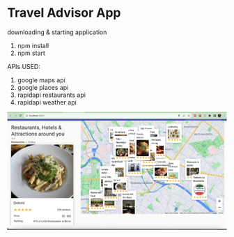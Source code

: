 # Travel Advisor App

downloading & starting application
1. npm install
2. npm start 

APIs USED:
1. google maps api
2. google places api
3. rapidapi restaurants api
4. rapidapi weather api

<img src="/travel_advisor.png">